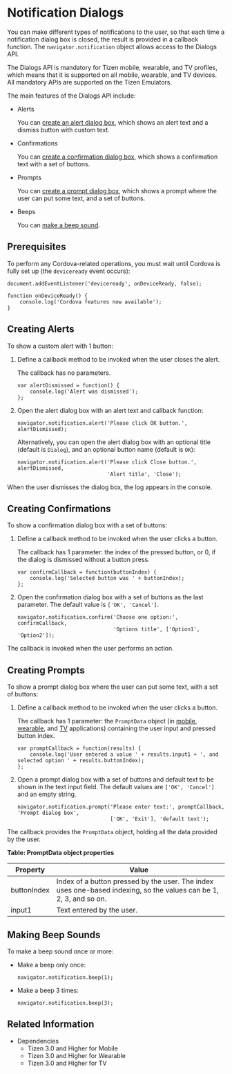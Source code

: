 # Notification Dialogs

You can make different types of notifications to the user, so that each time a notification dialog box is closed, the result is provided in a callback function. The `navigator.notification` object allows access to the Dialogs API.

The Dialogs API is mandatory for Tizen mobile, wearable, and TV profiles, which means that it is supported on all mobile, wearable, and TV devices. All mandatory APIs are supported on the Tizen Emulators.

The main features of the Dialogs API include:

- Alerts        

  You can [create an alert dialog box](#creating-alerts), which shows an alert text and a dismiss button with custom text.

- Confirmations        

  You can [create a confirmation dialog box](#creating-confirmations), which shows a confirmation text with a set of buttons.

- Prompts        

  You can [create a prompt dialog box](#creating-prompts), which shows a prompt where the user can put some text, and a set of buttons.

- Beeps        

  You can [make a beep sound](#making-beep-sounds).

## Prerequisites

To perform any Cordova-related operations, you must wait until Cordova is fully set up (the `deviceready` event occurs):

```
document.addEventListener('deviceready', onDeviceReady, false);

function onDeviceReady() {
    console.log('Cordova features now available');
}
```

## Creating Alerts

To show a custom alert with 1 button:

1. Define a callback method to be invoked when the user closes the alert.

   The callback has no parameters.

   ```
   var alertDismissed = function() {
       console.log('Alert was dismissed');
   };
   ```

2. Open the alert dialog box with an alert text and callback function:

   ```
   navigator.notification.alert('Please click OK button.', alertDismissed);
   ```

   Alternatively, you can open the alert dialog box with an optional title (default is `Dialog`), and an optional button name (default is `OK`):

   ```
   navigator.notification.alert('Please click Close button.', alertDismissed,
                                'Alert title', 'Close');
   ```

When the user dismisses the dialog box, the log appears in the console.

## Creating Confirmations

To show a confirmation dialog box with a set of buttons:

1. Define a callback method to be invoked when the user clicks a button.

   The callback has 1 parameter: the index of the pressed button, or 0, if the dialog is dismissed without a button press.

   ```
   var confirmCallback = function(buttonIndex) {
       console.log('Selected button was ' + buttonIndex);
   };
   ```

2. Open the confirmation dialog box with a set of buttons as the last parameter. The default value is `['OK', 'Cancel']`.

   ```
   navigator.notification.confirm('Choose one option:', confirmCallback,
                                  'Options title', ['Option1', 'Option2']);
   ```

The callback is invoked when the user performs an action.

## Creating Prompts

To show a prompt dialog box where the user can put some text, with a set of buttons:

1. Define a callback method to be invoked when the user clicks a button.

   The callback has 1 parameter: the `PromptData` object (in [mobile](../../api/latest/device_api/mobile/tizen/cordova/dialogs.html#PromptData), [wearable](../../api/latest/device_api/wearable/tizen/cordova/dialogs.html#PromptData), and [TV](../../api/latest/device_api/tv/tizen/cordova/dialogs.html#PromptData) applications) containing the user input and pressed button index.

   ```
   var promptCallback = function(results) {
       console.log('User entered a value ' + results.input1 + ', and selected option ' + results.buttonIndex);
   };
   ```

2. Open a prompt dialog box with a set of buttons and default text to be shown in the text input field. The default values are `['OK', 'Cancel']` and an empty string.

   ```
   navigator.notification.prompt('Please enter text:', promptCallback, 'Prompt dialog box',
                                 ['OK', 'Exit'], 'default text');
   ```

The callback provides the `PromptData` object, holding all the data provided by the user.

**Table: PromptData object properties**

| Property    | Value                                    |
| ----------- | ---------------------------------------- |
| buttonIndex | Index of a button pressed by the user. The index uses one-based indexing, so the values can be 1, 2, 3, and so on. |
| input1      | Text entered by the user.                |

## Making Beep Sounds

To make a beep sound once or more:

- Make a beep only once:

  ```
  navigator.notification.beep(1);
  ```

- Make a beep 3 times:

  ```
  navigator.notification.beep(3);
  ```

## Related Information
* Dependencies  
  - Tizen 3.0 and Higher for Mobile
  - Tizen 3.0 and Higher for Wearable
  - Tizen 3.0 and Higher for TV
